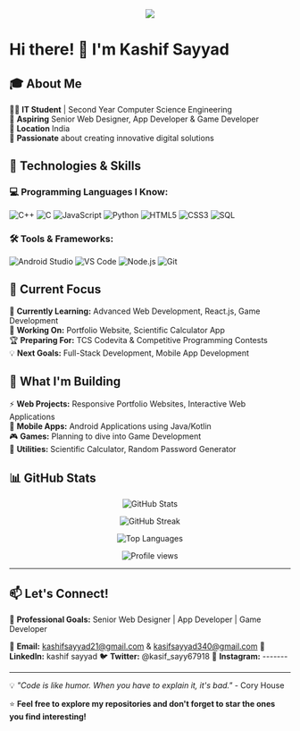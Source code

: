 <div align="center">
  <img src="https://readme-typing-svg.herokuapp.com/?lines=💻+Kashif+Sayyad;Computer+Science+Student;Building+Digital+Solutions;Explore+My+Projects+Below!&font=JetBrains%20Mono&center=true&width=400&height=50&color=DC143C&vCenter=true&size=20&pause=1200">
</div>


# Hi there! 👋 I'm Kashif Sayyad

## 🎓 About Me
🧑‍💻 **IT Student** | Second Year Computer Science Engineering  
🌟 **Aspiring** Senior Web Designer, App Developer & Game Developer  
📍 **Location** India  
🚀 **Passionate** about creating innovative digital solutions

## 🔧 Technologies & Skills

### 💻 Programming Languages I Know:
<!-- Programming Languages -->
![C++](https://img.shields.io/badge/C%2B%2B-00599C?style=for-the-badge&logo=c%2B%2B&logoColor=white)
![C](https://img.shields.io/badge/C-00599C?style=for-the-badge&logo=c&logoColor=white)
![JavaScript](https://img.shields.io/badge/JavaScript-F7DF1E?style=for-the-badge&logo=javascript&logoColor=black)
![Python](https://img.shields.io/badge/Python-3776AB?style=for-the-badge&logo=python&logoColor=white)
![HTML5](https://img.shields.io/badge/HTML5-E34F26?style=for-the-badge&logo=html5&logoColor=white)
![CSS3](https://img.shields.io/badge/CSS3-1572B6?style=for-the-badge&logo=css3&logoColor=white)
![SQL](https://img.shields.io/badge/SQL-4479A1?style=for-the-badge&logo=mysql&logoColor=white)


### 🛠️ Tools & Frameworks:
![Android Studio](https://img.shields.io/badge/Android%20Studio-3DDC84?style=for-the-badge&logo=android-studio&logoColor=white)
![VS Code](https://img.shields.io/badge/VS%20Code-007ACC?style=for-the-badge&logo=visual-studio-code&logoColor=white)
![Node.js](https://img.shields.io/badge/Node.js-43853D?style=for-the-badge&logo=node.js&logoColor=white)
![Git](https://img.shields.io/badge/Git-F05032?style=for-the-badge&logo=git&logoColor=white)

## 🎯 Current Focus
🌱 **Currently Learning:** Advanced Web Development, React.js, Game Development  
🔭 **Working On:** Portfolio Website, Scientific Calculator App  
🏆 **Preparing For:** TCS Codevita & Competitive Programming Contests  
💡 **Next Goals:** Full-Stack Development, Mobile App Development

## 🚀 What I'm Building
⚡ **Web Projects:** Responsive Portfolio Websites, Interactive Web Applications  
📱 **Mobile Apps:** Android Applications using Java/Kotlin  
🎮 **Games:** Planning to dive into Game Development  
🧮 **Utilities:** Scientific Calculator, Random Password Generator

## 📊 GitHub Stats
<p align="center">
  <img src="https://github-readme-stats.vercel.app/api?username=mrkasif&show_icons=true&theme=radical" alt="GitHub Stats" />
</p>

<p align="center">
  <img src="https://github-readme-streak-stats.herokuapp.com/?user=mrkasif&theme=radical" alt="GitHub Streak" />
</p>

<p align="center">
  <img src="https://github-readme-stats.vercel.app/api/top-langs/?username=mrkasif&layout=compact&theme=radical" alt="Top Languages" />
</p>

<div align="center">
  <img src="https://komarev.com/ghpvc/?username=rajofearth&style=flat-square&color=blue" alt="Profile views" />
</div>

---

## 📫 Let's Connect!
💼 **Professional Goals:** Senior Web Designer | App Developer | Game Developer  

📧 **Email:** kashifsayyad21@gmail.com & kasifsayyad340@gmail.com
💬 **LinkedIn:** kashif sayyad
🐦 **Twitter:** @kasif_sayy67918 
📱 **Instagram:** -------

---

💡 *"Code is like humor. When you have to explain it, it's bad."* - Cory House

⭐ **Feel free to explore my repositories and don't forget to star the ones you find interesting!**
